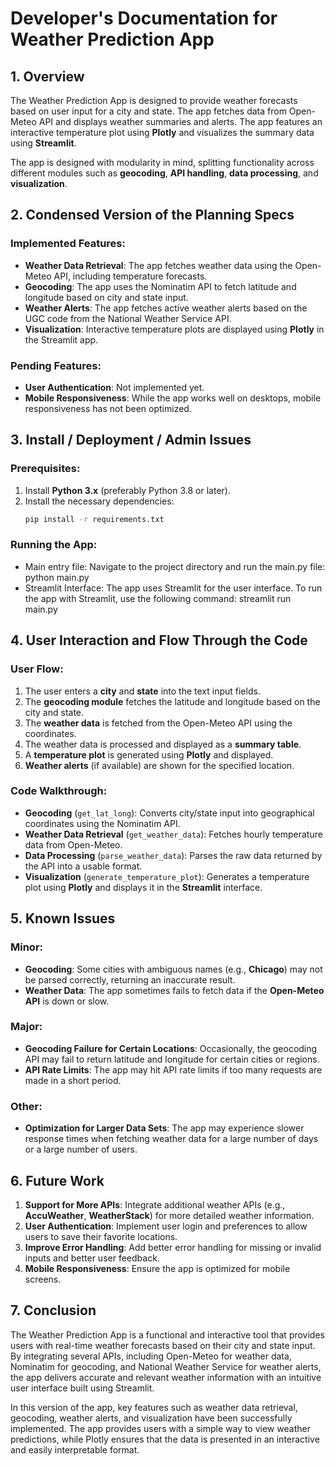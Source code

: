 # Developer's Documentation for Weather Prediction App

## 1. **Overview**

The Weather Prediction App is designed to provide weather forecasts based on user input for a city and state. The app fetches data from Open-Meteo API and displays weather summaries and alerts. The app features an interactive temperature plot using **Plotly** and visualizes the summary data using **Streamlit**.

The app is designed with modularity in mind, splitting functionality across different modules such as **geocoding**, **API handling**, **data processing**, and **visualization**.

## 2. **Condensed Version of the Planning Specs**

### Implemented Features:
- **Weather Data Retrieval**: The app fetches weather data using the Open-Meteo API, including temperature forecasts.
- **Geocoding**: The app uses the Nominatim API to fetch latitude and longitude based on city and state input.
- **Weather Alerts**: The app fetches active weather alerts based on the UGC code from the National Weather Service API.
- **Visualization**: Interactive temperature plots are displayed using **Plotly** in the Streamlit app.
  
### Pending Features:
- **User Authentication**: Not implemented yet.
- **Mobile Responsiveness**: While the app works well on desktops, mobile responsiveness has not been optimized.

## 3. **Install / Deployment / Admin Issues**

### Prerequisites:
1. Install **Python 3.x** (preferably Python 3.8 or later).
2. Install the necessary dependencies:
   ```bash
   pip install -r requirements.txt

### Running the App:
- Main entry file: Navigate to the project directory and run the main.py file: 
    python main.py
- Streamlit Interface: The app uses Streamlit for the user interface. To run the app with Streamlit, use the following command:
    streamlit run main.py

## 4. **User Interaction and Flow Through the Code**

### User Flow:
1. The user enters a **city** and **state** into the text input fields.
2. The **geocoding module** fetches the latitude and longitude based on the city and state.
3. The **weather data** is fetched from the Open-Meteo API using the coordinates.
4. The weather data is processed and displayed as a **summary table**.
5. A **temperature plot** is generated using **Plotly** and displayed.
6. **Weather alerts** (if available) are shown for the specified location.

### Code Walkthrough:
- **Geocoding** (`get_lat_long`): Converts city/state input into geographical coordinates using the Nominatim API.
- **Weather Data Retrieval** (`get_weather_data`): Fetches hourly temperature data from Open-Meteo.
- **Data Processing** (`parse_weather_data`): Parses the raw data returned by the API into a usable format.
- **Visualization** (`generate_temperature_plot`): Generates a temperature plot using **Plotly** and displays it in the **Streamlit** interface.

## 5. **Known Issues**

### Minor:
- **Geocoding**: Some cities with ambiguous names (e.g., **Chicago**) may not be parsed correctly, returning an inaccurate result.
- **Weather Data**: The app sometimes fails to fetch data if the **Open-Meteo API** is down or slow.

### Major:
- **Geocoding Failure for Certain Locations**: Occasionally, the geocoding API may fail to return latitude and longitude for certain cities or regions.
- **API Rate Limits**: The app may hit API rate limits if too many requests are made in a short period.

### Other:
- **Optimization for Larger Data Sets**: The app may experience slower response times when fetching weather data for a large number of days or a large number of users.

## 6. **Future Work**

1. **Support for More APIs**: Integrate additional weather APIs (e.g., **AccuWeather**, **WeatherStack**) for more detailed weather information.
2. **User Authentication**: Implement user login and preferences to allow users to save their favorite locations.
3. **Improve Error Handling**: Add better error handling for missing or invalid inputs and better user feedback.
4. **Mobile Responsiveness**: Ensure the app is optimized for mobile screens.

## 7. **Conclusion**

The Weather Prediction App is a functional and interactive tool that provides users with real-time weather forecasts based on their city and state input. By integrating several APIs, including Open-Meteo for weather data, Nominatim for geocoding, and National Weather Service for weather alerts, the app delivers accurate and relevant weather information with an intuitive user interface built using Streamlit.

In this version of the app, key features such as weather data retrieval, geocoding, weather alerts, and visualization have been successfully implemented. The app provides users with a simple way to view weather predictions, while Plotly ensures that the data is presented in an interactive and easily interpretable format.